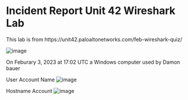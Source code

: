 <h1> Incident Report Unit 42 Wireshark Lab </h1>
This lab is from https://unit42.paloaltonetworks.com/feb-wireshark-quiz/

![image](https://github.com/Ganburu/Cybersecurity-Portfolio/assets/162606791/7a4b22a2-c454-4554-8cd5-0e1933f23565)

On Feburary 3, 2023 at 17:02 UTC a Windows computer used by Damon bauer




User Account Name 
![image](https://github.com/Ganburu/Cybersecurity-Portfolio/assets/162606791/9a7c2305-e37b-4222-bba5-93842a38b058)

Hostname Account
![image](https://github.com/Ganburu/Cybersecurity-Portfolio/assets/162606791/5ca8c0be-690b-421c-8a08-b37812846f21)

